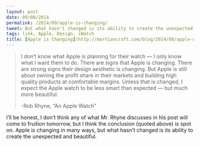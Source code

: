 ```yaml
---
layout: post
date: 09/08/2014
permalink: /2014/09/apple-is-changing/
tweet: But what hasn't changed is its ability to create the unexpected and the beautiful.
tags: link, Apple, Design, iWatch
title: [Apple is Changing](http://martiancraft.com/blog/2014/08/apple-watch/)
---
```


<blockquote>
  <p>I don’t know what Apple is planning for their watch — I only know what I want them to do. There are signs that Apple is changing. There are strong signs their design aesthetic is changing. But Apple is still about owning the profit share in their markets and building high quality products at comfortable margins. Unless that is changed, I expect the Apple watch to be less smart than expected — but much more beautiful.</p>
  
  <p>-Rob Rhyne, &#8220;An Apple Watch&#8221;</p>
</blockquote>

<p>I&#8217;ll be honest, I don&#8217;t think any of what Mr. Rhyne discusses in his post will come to fruition tomorrow, but I think the conclusion (quoted above) is spot on. Apple is changing in many ways, but what hasn&#8217;t changed is its ability to create the unexpected and beautiful.</p>